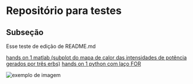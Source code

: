 # Repositório para testes
## Subseção
Esse teste de edição de README.md

[hands on 1 matlab (subplot do mapa de calor das intensidades de potência gerados por três erbs)](https://github.com/jpmarques-13/JoaoPaulo_dco2004/blob/master/pratica1_matlab.ipynb)
[hands on 1 python com laço FOR](https://github.com/jpmarques-13/JoaoPaulo_dco2004/blob/master/handson1_la%C3%A7oFor.py)

![exemplo de imagem](https://image.slidesharecdn.com/fourierseries-160329162813/95/fourier-series-4-638.jpg?cb=1459268902)
